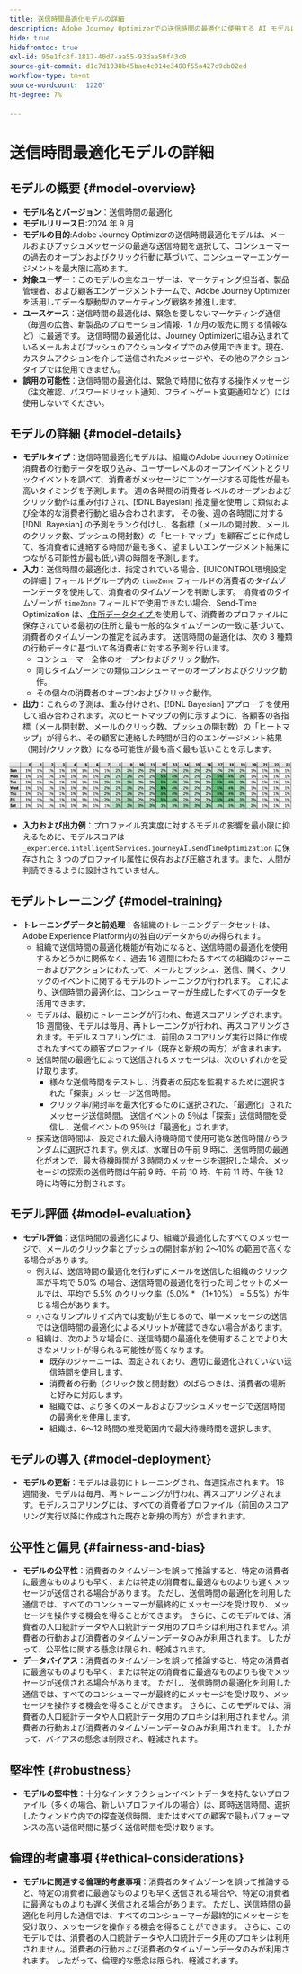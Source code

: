 ```yaml
---
title: 送信時間最適化モデルの詳細
description: Adobe Journey Optimizerでの送信時間の最適化に使用する AI モデルについて説明します。
hide: true
hidefromtoc: true
exl-id: 95e1fc8f-1817-40d7-aa55-93daa50f43c0
source-git-commit: d1c7d1038b45bae4c014e3488f55a427c9cb02ed
workflow-type: tm+mt
source-wordcount: '1220'
ht-degree: 7%

---
```


# 送信時間最適化モデルの詳細

## モデルの概要 {#model-overview}

* **モデル名とバージョン**：送信時間の最適化
* **モデルリリース日**:2024 年 9 月
* **モデルの目的**:Adobe Journey Optimizerの送信時間最適化モデルは、メールおよびプッシュメッセージの最適な送信時間を選択して、コンシューマーの過去のオープンおよびクリック行動に基づいて、コンシューマーエンゲージメントを最大限に高めます。
* **対象ユーザー**：このモデルの主なユーザーは、マーケティング担当者、製品管理者、および顧客エンゲージメントチームで、Adobe Journey Optimizerを活用してデータ駆動型のマーケティング戦略を推進します。
* **ユースケース**：送信時間の最適化は、緊急を要しないマーケティング通信（毎週の広告、新製品のプロモーション情報、1 か月の販売に関する情報など）に最適です。 送信時間の最適化は、Journey Optimizerに組み込まれているメールおよびプッシュのアクションタイプでのみ使用できます。現在、カスタムアクションを介して送信されたメッセージや、その他のアクションタイプでは使用できません。
* **誤用の可能性**：送信時間の最適化は、緊急で時間に依存する操作メッセージ（注文確認、パスワードリセット通知、フライトゲート変更通知など）には使用しないでください。

## モデルの詳細 {#model-details}

* **モデルタイプ**：送信時間最適化モデルは、組織のAdobe Journey Optimizer消費者の行動データを取り込み、ユーザーレベルのオープンイベントとクリックイベントを調べて、消費者がメッセージにエンゲージする可能性が最も高いタイミングを予測します。 週の各時間の消費者レベルのオープンおよびクリック動作は重み付けされ、[!DNL Bayesian] 推定量を使用して類似および全体的な消費者行動と組み合わされます。 その後、週の各時間に対する [!DNL Bayesian] の予測をランク付けし、各指標（メールの開封数、メールのクリック数、プッシュの開封数）の「ヒートマップ」を顧客ごとに作成して、各消費者に連絡する時間が最も多く、望ましいエンゲージメント結果につながる可能性が最も低い週の時間を予測します。
* **入力**：送信時間の最適化は、指定されている場合、[!UICONTROL &#x200B; 環境設定の詳細 &#x200B;] フィールドグループ内の `timeZone` フィールドの消費者のタイムゾーンデータを使用して、消費者のタイムゾーンを判断します。 消費者のタイムゾーンが `timeZone` フィールドで使用できない場合、Send-Time Optimization は、[ 住所データタイプ ](../../xdm/data-types/postal-address.md) を使用して、消費者のプロファイルに保存されている最初の住所と最も一般的なタイムゾーンの一致に基づいて、消費者のタイムゾーンの推定を試みます。 送信時間の最適化は、次の 3 種類の行動データに基づいて各消費者に対する予測を行います。
   * コンシューマー全体のオープンおよびクリック動作。
   * 同じタイムゾーンでの類似コンシューマーのオープンおよびクリック動作。
   * その個々の消費者のオープンおよびクリック動作。
* **出力**：これらの予測は、重み付けされ、[!DNL Bayesian] アプローチを使用して組み合わされます。次のヒートマップの例に示すように、各顧客の各指標（メール開封数、メールのクリック数、プッシュの開封数）の「ヒートマップ」が得られ、その顧客に連絡した時間が目的のエンゲージメント結果（開封/クリック数）になる可能性が最も高く最も低いことを示します。

![ 送信時間の最適化のヒートマップ。](../images/models/send-time-optimization.png)

* **入力および出力例**：プロファイル充実度に対するモデルの影響を最小限に抑えるために、モデルスコアは `_experience.intelligentServices.journeyAI.sendTimeOptimization` に保存された 3 つのプロファイル属性に保存および圧縮されます。また、人間が判読できるように設計されていません。

## モデルトレーニング {#model-training}

* **トレーニングデータと前処理**：各組織のトレーニングデータセットは、Adobe Experience Platform内の独自のデータからのみ得られます。
   * 組織で送信時間の最適化機能が有効になると、送信時間の最適化を使用するかどうかに関係なく、過去 16 週間にわたるすべての組織のジャーニーおよびアクションにわたって、メールとプッシュ、送信、開く、クリックのイベントに関するモデルのトレーニングが行われます。 これにより、送信時間の最適化は、コンシューマーが生成したすべてのデータを活用できます。
   * モデルは、最初にトレーニングが行われ、毎週スコアリングされます。16 週間後、モデルは毎月、再トレーニングが行われ、再スコアリングされます。モデルスコアリングには、前回のスコアリング実行以降に作成されたすべての顧客プロファイル（既存と新規の両方）が含まれます。
   * 送信時間の最適化によって送信されるメッセージは、次のいずれかを受け取ります。
      * 様々な送信時間をテストし、消費者の反応を監視するために選択された「探索」メッセージ送信時間。
      * クリック率/開封率を最大化するために選択された、「最適化」されたメッセージ送信時間。 送信イベントの 5％は「探索」送信時間を受信し、送信イベントの 95％は「最適化」されます。
   * 探索送信時間は、設定された最大待機時間で使用可能な送信時間からランダムに選択されます。例えば、水曜日の午前 9 時に、送信時間の最適化がオンで、最大待機時間が 3 時間のメッセージを選択した場合、メッセージの探索の送信時間は午前 9 時、午前 10 時、午前 11 時、午後 12 時に均等に分割されます。

## モデル評価 {#model-evaluation}

* **モデル評価**：送信時間の最適化により、組織が最適化したすべてのメッセージで、メールのクリック率とプッシュの開封率が約 2～10% の範囲で高くなる場合があります。
   * 例えば、送信時間の最適化を行わずにメールを送信した組織のクリック率が平均で 5.0% の場合、送信時間の最適化を行った同じセットのメールでは、平均で 5.5% のクリック率（5.0% * （1+10%） = 5.5%）が生じる場合があります。
   * 小さなサンプルサイズ内では変動が生じるので、単一メッセージの送信では送信時間の最適化によるメリットが確認できない場合があります。
   * 組織は、次のような場合に、送信時間の最適化を使用することでより大きなメリットが得られる可能性が高くなります。
      * 既存のジャーニーは、固定されており、適切に最適化されていない送信時間を使用します。
      * 消費者の行動（クリック数と開封数）のばらつきは、消費者の場所と好みに対応します。
      * 組織では、より多くのメールおよびプッシュメッセージで送信時間の最適化を使用します。
      * 組織は、6～12 時間の推奨範囲内で最大待機時間を選択します。

## モデルの導入 {#model-deployment}

* **モデルの更新**：モデルは最初にトレーニングされ、毎週採点されます。 16 週間後、モデルは毎月、再トレーニングが行われ、再スコアリングされます。モデルスコアリングには、すべての消費者プロファイル（前回のスコアリング実行以降に作成された既存と新規の両方）が含まれます。

## 公平性と偏見 {#fairness-and-bias}

* **モデルの公平性**：消費者のタイムゾーンを誤って推論すると、特定の消費者に最適なものよりも早く、または特定の消費者に最適なものよりも遅くメッセージが送信される場合があります。 ただし、送信時間の最適化を利用した通信では、すべてのコンシューマーが最終的にメッセージを受け取り、メッセージを操作する機会を得ることができます。 さらに、このモデルでは、消費者の人口統計データや人口統計データ用のプロキシは利用されません。消費者の行動および消費者のタイムゾーンデータのみが利用されます。 したがって、公平性に関する懸念は限られ、軽減されます。
* **データバイアス**：消費者のタイムゾーンを誤って推論すると、特定の消費者に最適なものよりも早く、または特定の消費者に最適なものよりも後でメッセージが送信される場合があります。 ただし、送信時間の最適化を利用した通信では、すべてのコンシューマーが最終的にメッセージを受け取り、メッセージを操作する機会を得ることができます。 さらに、このモデルでは、消費者の人口統計データや人口統計データ用のプロキシは利用されません。消費者の行動および消費者のタイムゾーンデータのみが利用されます。 したがって、バイアスの懸念は制限され、軽減されます。

## 堅牢性 {#robustness}

* **モデルの堅牢性**：十分なインタラクションイベントデータを持たないプロファイル（多くの場合、新しいプロファイルの場合）は、即時送信時間、選択したウィンドウ内での探査送信時間、またはすべての顧客で最もパフォーマンスの高い送信時間に基づく送信時間を受け取ります。

## 倫理的考慮事項 {#ethical-considerations}

* **モデルに関連する倫理的考慮事項**：消費者のタイムゾーンを誤って推論すると、特定の消費者に最適なものよりも早く送信される場合や、特定の消費者に最適なものよりも遅く送信される場合があります。 ただし、送信時間の最適化を利用した通信では、すべてのコンシューマーが最終的にメッセージを受け取り、メッセージを操作する機会を得ることができます。 さらに、このモデルでは、消費者の人口統計データや人口統計データ用のプロキシは利用されません。消費者の行動および消費者のタイムゾーンデータのみが利用されます。 したがって、倫理的な懸念は限られ、軽減されます。
